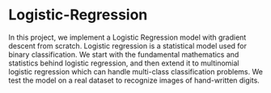 # Logistic-Regression

In this project, we implement a Logistic Regression model with gradient descent from scratch. Logistic regression is a statistical model used for binary classification. We start with the fundamental mathematics and statistics behind logistic regression, and then extend it to multinomial logistic regression which can handle multi-class classification problems. We test the model on a real dataset to recognize images of hand-written digits.
